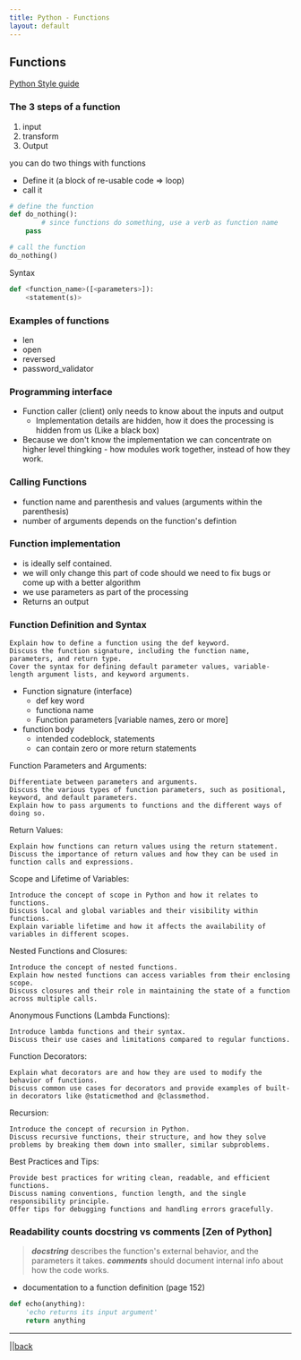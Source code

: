 ```yaml
---
title: Python - Functions 
layout: default
---
```


## Functions

[Python Style guide](https://peps.python.org/pep-0008/)

### The 3 steps of a function

1. input
2. transform
3. Output

you can do two things with functions

* Define it (a block of re-usable code => loop)
* call it

```python
# define the function
def do_nothing():
        # since functions do something, use a verb as function name
    pass

# call the function
do_nothing()
```

Syntax

```python
def <function_name>([<parameters>]):
    <statement(s)>
```

### Examples of functions

* len
* open
* reversed
* password_validator

### Programming interface

* Function caller (client) only needs to know about the inputs and output
  * Implementation details are hidden, how it does the processing is hidden from us (Like a black box)
* Because we don't know the implementation we can concentrate on higher level thingking - how modules work together, instead of how they work.

### Calling Functions

* function name and parenthesis and values (arguments within the parenthesis)
* number of arguments depends on the function's defintion

### Function implementation

* is ideally self contained.
* we will only change this part of code should we need to fix bugs or come up with a better algorithm
* we use parameters as part of the processing
* Returns an output

### Function Definition and Syntax

    Explain how to define a function using the def keyword.
    Discuss the function signature, including the function name, parameters, and return type.
    Cover the syntax for defining default parameter values, variable-length argument lists, and keyword arguments.

* Function signature (interface)
  * def key word
  * functiona name
  * Function parameters [variable names, zero or more]
* function body
  * intended codeblock, statements
  * can contain zero or more return statements

Function Parameters and Arguments:

    Differentiate between parameters and arguments.
    Discuss the various types of function parameters, such as positional, keyword, and default parameters.
    Explain how to pass arguments to functions and the different ways of doing so.

Return Values:

    Explain how functions can return values using the return statement.
    Discuss the importance of return values and how they can be used in function calls and expressions.

Scope and Lifetime of Variables:

    Introduce the concept of scope in Python and how it relates to functions.
    Discuss local and global variables and their visibility within functions.
    Explain variable lifetime and how it affects the availability of variables in different scopes.

Nested Functions and Closures:

    Introduce the concept of nested functions.
    Explain how nested functions can access variables from their enclosing scope.
    Discuss closures and their role in maintaining the state of a function across multiple calls.

Anonymous Functions (Lambda Functions):

    Introduce lambda functions and their syntax.
    Discuss their use cases and limitations compared to regular functions.

Function Decorators:

    Explain what decorators are and how they are used to modify the behavior of functions.
    Discuss common use cases for decorators and provide examples of built-in decorators like @staticmethod and @classmethod.

Recursion:

    Introduce the concept of recursion in Python.
    Discuss recursive functions, their structure, and how they solve problems by breaking them down into smaller, similar subproblems.

Best Practices and Tips:

    Provide best practices for writing clean, readable, and efficient functions.
    Discuss naming conventions, function length, and the single responsibility principle.
    Offer tips for debugging functions and handling errors gracefully.


### Readability counts docstring vs comments [Zen of Python]

> ***docstring*** describes the function's external behavior, and the parameters it takes.
> ***comments*** should document internal info about how the code works. 

* documentation to a function definition (page 152)

```python
def echo(anything):
    'echo returns its input argument'
    return anything
```

---

||[back](./index.html)

